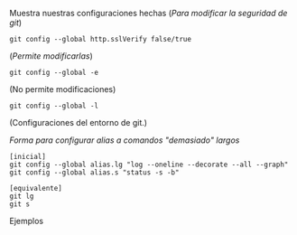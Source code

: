 Muestra nuestras configuraciones hechas
(_Para modificar la seguridad de git_)
```CMD
git config --global http.sslVerify false/true
```
(_Permite modificarlas_)
```CMD
git config --global -e
```
(No permite modificaciones)
```CMD
git config --global -l
```

(Configuraciones del entorno de git.)

_Forma para configurar alias a comandos "demasiado" largos_
```CMD
[inicial]
git config --global alias.lg "log --oneline --decorate --all --graph"
git config --global alias.s "status -s -b"

[equivalente]
git lg
git s
```
Ejemplos

